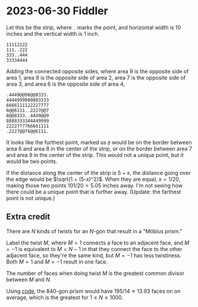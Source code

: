 2023-06-30 Fiddler
==================
Let this be the strip, where `.` marks the point, and horizontal width
is 10 inches and the vertical width is 1 inch.
```
11112222
111..222
333..444
33334444
```

Adding the connected opposite sides, where area 9 is the opposite side of
area 1, area 8 is the opposite side of area 2, area 7 is the opposite side
of area 3, and area 6 is the opposite side of area 4,
```
.4449@@98@@8333.
4444999988883333
6666111122227777
6@@6111..2227@@7
8@@8333..4449@@9
8888333344449999
2222777766661111
.2227@@76@@6111.

```

It looks like the furthest point, marked as `@` would be on the border
between area 6 and area 8 in the center of the strip, or on the border
between area 7 and area 9 in the center of the strip.  This would not a
unique point, but it would be two points.

If the distance along the center of the strip is $5+x$, the distance going
over the edge would be $\sqrt{1 + (5-x)^2}$.  When they are equal,
$x = 1/20$, making those two points $101/20 = 5.05$ inches away.  I'm not
seeing how there could be a unique point that is further away.  (Update:
the farthest point is not unique.)

Extra credit
------------
There are $N$ kinds of twists for an $N$-gon that result in a "Möbius prism."

Label the twist $M$, where $M = 1$ connects a face to an adjacent face, and
$M = -1$ is equivalent to $M = N-1$ in that they connect the face to the other
adjacent face, so they're the same kind, but $M = -1$ has less twistiness.
Both $M = 1$ and $M = -1$ result in one face.

The number of faces when doing twist $M$ is the greatest common divisor
between $M$ and $N$.

Using [code](20230707.hs), the 840-gon prism would have
$195/14 \approx 13.93$ faces on on average, which is the greatest for
$1 \le N \le 1000$.
